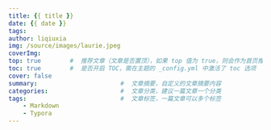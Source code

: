 ```yaml
---
title: {{ title }}
date: {{ date }}
tags:
author: liqiuxia
img: /source/images/laurie.jpeg
coverImg:
top: true        #  推荐文章（文章是否置顶），如果 top 值为 true，则会作为首页推荐文章
toc: true        #  是否开启 TOC，需在主题的 _config.yml 中激活了 toc 选项
cover: false
summary:                       #  文章摘要，自定义的文章摘要内容
categories:                    #  文章分类，建议一篇文章一个分类
tags:                          #  文章标签，一篇文章可以多个标签
    - Markdown
    - Typora 
---
```


